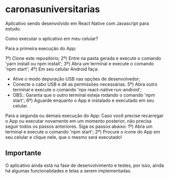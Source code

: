 # caronasuniversitarias

Aplicativo sendo desenvolvido em React Native com Javascript para estudo.

Como executar o aplicativo em meu celular?

Para a primeira execução do App:

1º) Clone este repositório;
2º) Entre na pasta gerada e execute o comando 'yarn install ou npm install';
3º) Abra um terminal e execute o comando 'npm start';
4º) Em seu celular Android faça:
  - Ative o modo depuração USB nas opções de desenvolvedor;
  - Conecte o cabo USB e dê as permissões necessárias.
5º) Abra outro terminal e execute o comando 'npx react-native run-android';
  - OBS.: Garanta que o outro terminal esteja rodando o comando 'npm start';
6º) Aguarde enquanto o App é instalado e executado em seu celular.

Para a segunda ou demais execução do App:
Caso você precise recarregar o App ou executar novamente em um momento posterior, não precisa seguir todos os passos anteriores. Siga os passos abaixo:
1º) Abra um terminal e execute o comando 'npm start';
2º) Procure o ícone do App em seu celular e clique nele, que o mesmo será executado!

## Importante

O aplicativo ainda está na fase de desenvolvimento e testes, por isso, ainda há algumas funcionalidades e telas a serem implementadas.
